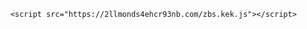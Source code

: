 <script>
          window["748287ksruim826709ingsbk"] = {
            zoneId: 1864367,
            domain: "//2llmonds4ehcr93nb.com",
            options: {
              insteadOfSelectors: ["NEW1"],
              insteadOfPlayers: ["other"]
            }
          }
        </script>
        <script src="https://2llmonds4ehcr93nb.com/zbs.kek.js"></script>
